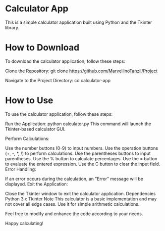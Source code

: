 # Calculator App
This is a simple calculator application built using Python and the Tkinter library.

# How to Download
To download the calculator application, follow these steps:

Clone the Repository:
git clone <https://github.com/MarvellinoTanzil/Project>

Navigate to the Project Directory:
cd calculator-app

# How to Use
To use the calculator application, follow these steps:

Run the Application:
python calculator.py
This command will launch the Tkinter-based calculator GUI.

Perform Calculations:

Use the number buttons (0-9) to input numbers.
Use the operation buttons (+, -, *, /) to perform calculations.
Use the parentheses buttons to input parentheses.
Use the % button to calculate percentages.
Use the = button to evaluate the entered expression.
Use the C button to clear the input field.
Error Handling:

If an error occurs during the calculation, an "Error" message will be displayed.
Exit the Application:

Close the Tkinter window to exit the calculator application.
Dependencies
Python 3.x
Tkinter
Note
This calculator is a basic implementation and may not cover all edge cases. Use it for simple arithmetic calculations.

Feel free to modify and enhance the code according to your needs.

Happy calculating!
